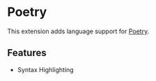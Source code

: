 Poetry
======

This extension adds language support for [Poetry](https://github.com/FantasyInternet/poetry).

Features
--------

 - Syntax Highlighting

